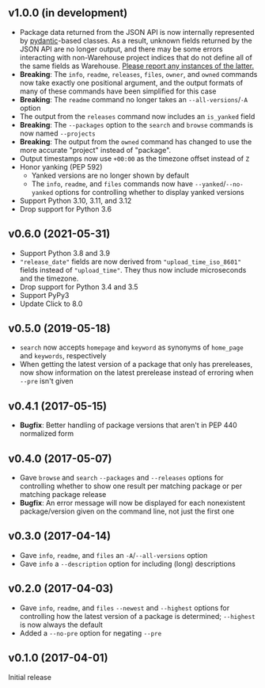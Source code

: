 v1.0.0 (in development)
-----------------------
- Package data returned from the JSON API is now internally represented by
  [pydantic](https://github.com/samuelcolvin/pydantic)-based classes.  As a
  result, unknown fields returned by the JSON API are no longer output, and
  there may be some errors interacting with non-Warehouse project indices that
  do not define all of the same fields as Warehouse.  [Please report any
  instances of the latter.](https://github.com/jwodder/qypi/issues)
- **Breaking**: The `info`, `readme`, `releases`, `files`, `owner`, and `owned`
  commands now take exactly one positional argument, and the output formats of
  many of these commands have been simplified for this case
- **Breaking**: The `readme` command no longer takes an `--all-versions`/`-A`
  option
- The output from the `releases` command now includes an `is_yanked` field
- **Breaking**: The `--packages` option to the `search` and `browse` commands
  is now named `--projects`
- **Breaking**: The output from the `owned` command has changed to use the more
  accurate "project" instead of "package".
- Output timestamps now use `+00:00` as the timezone offset instead of `Z`
- Honor yanking (PEP 592)
    - Yanked versions are no longer shown by default
    - The `info`, `readme`, and `files` commands now have
      `--yanked`/`--no-yanked` options for controlling whether to display
      yanked versions
- Support Python 3.10, 3.11, and 3.12
- Drop support for Python 3.6

v0.6.0 (2021-05-31)
-------------------
- Support Python 3.8 and 3.9
- `"release_date"` fields are now derived from `"upload_time_iso_8601"` fields
  instead of `"upload_time"`.  They thus now include microseconds and the
  timezone.
- Drop support for Python 3.4 and 3.5
- Support PyPy3
- Update Click to 8.0

v0.5.0 (2019-05-18)
-------------------
- `search` now accepts `homepage` and `keyword` as synonyms of `home_page` and
  `keywords`, respectively
- When getting the latest version of a package that only has prereleases, now
  show information on the latest prerelease instead of erroring when `--pre`
  isn't given

v0.4.1 (2017-05-15)
-------------------
- **Bugfix**: Better handling of package versions that aren't in PEP 440
  normalized form

v0.4.0 (2017-05-07)
-------------------
- Gave `browse` and `search` `--packages` and `--releases` options for
  controlling whether to show one result per matching package or per matching
  package release
- **Bugfix**: An error message will now be displayed for each nonexistent
  package/version given on the command line, not just the first one

v0.3.0 (2017-04-14)
-------------------
- Gave `info`, `readme`, and `files` an `-A`/`--all-versions` option
- Gave `info` a `--description` option for including (long) descriptions

v0.2.0 (2017-04-03)
-------------------
- Gave `info`, `readme`, and `files` `--newest` and `--highest` options for
  controlling how the latest version of a package is determined; `--highest` is
  now always the default
- Added a `--no-pre` option for negating `--pre`

v0.1.0 (2017-04-01)
-------------------
Initial release
